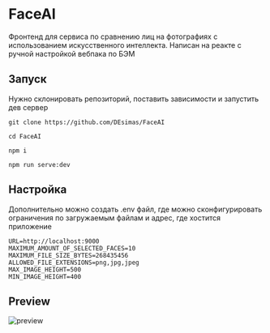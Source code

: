 # FaceAI

Фронтенд для сервиса по сравнению лиц на фотографиях с использованием искусственного интеллекта. Написан на реакте с ручной настройкой вебпака по БЭМ

## Запуск

Нужно склонировать репозиторий, поставить зависимости и запустить дев сервер

`git clone https://github.com/DEsimas/FaceAI`

`cd FaceAI`

`npm i`

`npm run serve:dev`

## Настройка

Дополнительно можно создать .env файл, где можно сконфигурировать ограничения по загружаемым файлам и адрес, где хостится приложение

```
URL=http://localhost:9000
MAXIMUM_AMOUNT_OF_SELECTED_FACES=10
MAXIMUM_FILE_SIZE_BYTES=268435456
ALLOWED_FILE_EXTENSIONS=png,jpg,jpeg
MAX_IMAGE_HEIGHT=500
MIN_IMAGE_HEIGHT=400
```

## Preview

<img src="./repository\assets\preview.png" alt="preview">

